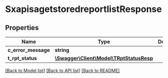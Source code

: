 # SxapisagetstoredreportlistResponse

## Properties
Name | Type | Description | Notes
------------ | ------------- | ------------- | -------------
**c_error_message** | **string** |  | [optional] 
**t_rpt_status** | [**\Swagger\Client\Model\TRptStatusResp**](TRptStatusResp.md) |  | [optional] 

[[Back to Model list]](../README.md#documentation-for-models) [[Back to API list]](../README.md#documentation-for-api-endpoints) [[Back to README]](../README.md)


